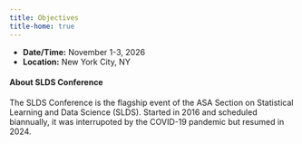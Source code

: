 ```yaml
---
title: Objectives
title-home: true
---
```


+ **Date/Time:** November 1-3, 2026
+ **Location:**  New York City, NY


#### About SLDS Conference

The SLDS Conference is the flagship event of the ASA Section on
Statistical Learning and Data Science (SLDS). Started in 2016 and
scheduled biannually, it was interrupoted by the COVID-19 pandemic but
resumed in 2024. 

